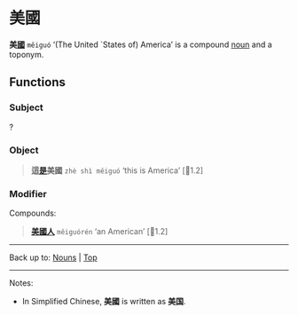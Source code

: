 # 美國

**美[國](國.md)** `měiguó` ‘(The United `States of) America’ is a compound [noun](index.md) and a toponym. 

## Functions

### Subject

?

### Object

> **這[是](../verbs/是.md)美國** `zhè shì měiguó` ‘this is America’ \[🦉1.2\]

### Modifier

Compounds:

> **[美國人](美國人.md)** `měiguórén` ‘an American’ \[🦉1.2\]


----

Back up to: [Nouns](index.md) | [Top](../index.md)

----

Notes:
- In Simplified Chinese, **美國** is written as **美国**.


